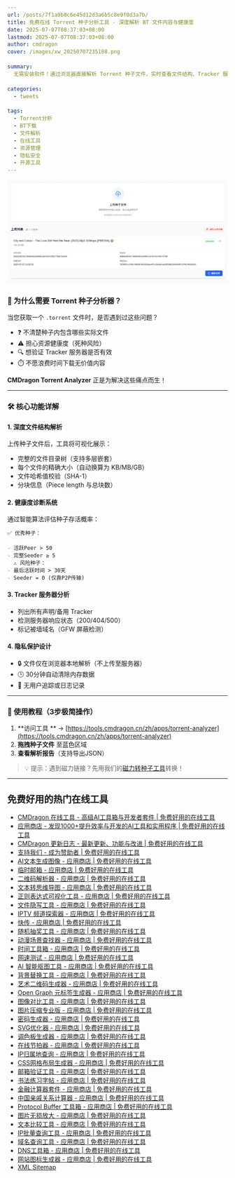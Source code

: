 ```yaml
---
url: /posts/7f1a9b8c6e45d12d3a6b5c8e9f0d3a7b/
title: 免费在线 Torrent 种子分析工具 - 深度解析 BT 文件内容与健康度
date: 2025-07-07T08:37:03+08:00
lastmod: 2025-07-07T08:37:03+08:00
author: cmdragon
cover: /images/xw_20250707235108.png

summary:
  无需安装软件！通过浏览器直接解析 Torrent 种子文件，实时查看文件结构、Tracker 服务器、分块信息及种子健康度，帮助您安全下载资源。

categories:
  - tweets

tags:
  - Torrent分析
  - BT下载
  - 文件解析
  - 在线工具
  - 资源管理
  - 隐私安全
  - 开源工具  
---
```


![xw_20250707235108.png](/images/xw_20250707235108.png)

### 🌟 为什么需要 Torrent 种子分析器？

当您获取一个 `.torrent` 文件时，是否遇到过这些问题？

- ❓ 不清楚种子内包含哪些实际文件
- ⚠️ 担心资源健康度（死种风险）
- 🔍 想验证 Tracker 服务器是否有效
- ⏱️ 不愿浪费时间下载无价值内容

**CMDragon Torrent Analyzer** 正是为解决这些痛点而生！

---

### 🛠️ 核心功能详解

#### 1. **深度文件结构解析**

上传种子文件后，工具将可视化展示：

- 完整的文件目录树（支持多层嵌套）
- 每个文件的精确大小（自动换算为 KB/MB/GB）
- 文件哈希值校验（SHA-1）
- 分块信息（Piece length 与总块数）

#### 2. **健康度诊断系统**

通过智能算法评估种子存活概率：

```markdown
✅ 优秀种子：

- 活跃Peer > 50
- 完整Seeder ≥ 5  
  ⚠️ 风险种子：
- 最后活跃时间 > 30天
- Seeder = 0 (仅靠P2P传输)
```

#### 3. **Tracker 服务器分析**

- 列出所有声明/备用 Tracker
- 检测服务器响应状态（200/404/500）
- 标记被墙域名（GFW 屏蔽检测）

#### 4. **隐私保护设计**

- 🔒 文件仅在浏览器本地解析（不上传至服务器）
- 🕒 30分钟自动清除内存数据
- 🚫 无用户追踪或日志记录

---

### 🌈 使用教程（3步极简操作）

1. **访问工具
   ** → [https://tools.cmdragon.cn/zh/apps/torrent-analyzer](https://tools.cmdragon.cn/zh/apps/torrent-analyzer)
2. **拖拽种子文件** 至蓝色区域
3. **查看解析报告**（支持导出JSON）

> 💡 提示：遇到磁力链接？先用我们的[磁力转种子工具](https://tools.cmdragon.cn/zh/apps/magnet-converter)转换！

---

## 免费好用的热门在线工具

- [CMDragon 在线工具 - 高级AI工具箱与开发者套件 | 免费好用的在线工具](https://tools.cmdragon.cn/zh)
- [应用商店 - 发现1000+提升效率与开发的AI工具和实用程序 | 免费好用的在线工具](https://tools.cmdragon.cn/zh/apps?category=trending)
- [CMDragon 更新日志 - 最新更新、功能与改进 | 免费好用的在线工具](https://tools.cmdragon.cn/zh/changelog)
- [支持我们 - 成为赞助者 | 免费好用的在线工具](https://tools.cmdragon.cn/zh/sponsor)
- [AI文本生成图像 - 应用商店 | 免费好用的在线工具](https://tools.cmdragon.cn/zh/apps/text-to-image-ai)
- [临时邮箱 - 应用商店 | 免费好用的在线工具](https://tools.cmdragon.cn/zh/apps/temp-email)
- [二维码解析器 - 应用商店 | 免费好用的在线工具](https://tools.cmdragon.cn/zh/apps/qrcode-parser)
- [文本转思维导图 - 应用商店 | 免费好用的在线工具](https://tools.cmdragon.cn/zh/apps/text-to-mindmap)
- [正则表达式可视化工具 - 应用商店 | 免费好用的在线工具](https://tools.cmdragon.cn/zh/apps/regex-visualizer)
- [文件隐写工具 - 应用商店 | 免费好用的在线工具](https://tools.cmdragon.cn/zh/apps/steganography-tool)
- [IPTV 频道探索器 - 应用商店 | 免费好用的在线工具](https://tools.cmdragon.cn/zh/apps/iptv-explorer)
- [快传 - 应用商店 | 免费好用的在线工具](https://tools.cmdragon.cn/zh/apps/snapdrop)
- [随机抽奖工具 - 应用商店 | 免费好用的在线工具](https://tools.cmdragon.cn/zh/apps/lucky-draw)
- [动漫场景查找器 - 应用商店 | 免费好用的在线工具](https://tools.cmdragon.cn/zh/apps/anime-scene-finder)
- [时间工具箱 - 应用商店 | 免费好用的在线工具](https://tools.cmdragon.cn/zh/apps/time-toolkit)
- [网速测试 - 应用商店 | 免费好用的在线工具](https://tools.cmdragon.cn/zh/apps/speed-test)
- [AI 智能抠图工具 - 应用商店 | 免费好用的在线工具](https://tools.cmdragon.cn/zh/apps/background-remover)
- [背景替换工具 - 应用商店 | 免费好用的在线工具](https://tools.cmdragon.cn/zh/apps/background-replacer)
- [艺术二维码生成器 - 应用商店 | 免费好用的在线工具](https://tools.cmdragon.cn/zh/apps/artistic-qrcode)
- [Open Graph 元标签生成器 - 应用商店 | 免费好用的在线工具](https://tools.cmdragon.cn/zh/apps/open-graph-generator)
- [图像对比工具 - 应用商店 | 免费好用的在线工具](https://tools.cmdragon.cn/zh/apps/image-comparison)
- [图片压缩专业版 - 应用商店 | 免费好用的在线工具](https://tools.cmdragon.cn/zh/apps/image-compressor)
- [密码生成器 - 应用商店 | 免费好用的在线工具](https://tools.cmdragon.cn/zh/apps/password-generator)
- [SVG优化器 - 应用商店 | 免费好用的在线工具](https://tools.cmdragon.cn/zh/apps/svg-optimizer)
- [调色板生成器 - 应用商店 | 免费好用的在线工具](https://tools.cmdragon.cn/zh/apps/color-palette)
- [在线节拍器 - 应用商店 | 免费好用的在线工具](https://tools.cmdragon.cn/zh/apps/online-metronome)
- [IP归属地查询 - 应用商店 | 免费好用的在线工具](https://tools.cmdragon.cn/zh/apps/ip-geolocation)
- [CSS网格布局生成器 - 应用商店 | 免费好用的在线工具](https://tools.cmdragon.cn/zh/apps/css-grid-layout)
- [邮箱验证工具 - 应用商店 | 免费好用的在线工具](https://tools.cmdragon.cn/zh/apps/email-validator)
- [书法练习字帖 - 应用商店 | 免费好用的在线工具](https://tools.cmdragon.cn/zh/apps/calligraphy-practice)
- [金融计算器套件 - 应用商店 | 免费好用的在线工具](https://tools.cmdragon.cn/zh/apps/finance-calculator-suite)
- [中国亲戚关系计算器 - 应用商店 | 免费好用的在线工具](https://tools.cmdragon.cn/zh/apps/chinese-kinship-calculator)
- [Protocol Buffer 工具箱 - 应用商店 | 免费好用的在线工具](https://tools.cmdragon.cn/zh/apps/protobuf-toolkit)
- [图片无损放大 - 应用商店 | 免费好用的在线工具](https://tools.cmdragon.cn/zh/apps/image-upscaler)
- [文本比较工具 - 应用商店 | 免费好用的在线工具](https://tools.cmdragon.cn/zh/apps/text-compare)
- [IP批量查询工具 - 应用商店 | 免费好用的在线工具](https://tools.cmdragon.cn/zh/apps/ip-batch-lookup)
- [域名查询工具 - 应用商店 | 免费好用的在线工具](https://tools.cmdragon.cn/zh/apps/domain-finder)
- [DNS工具箱 - 应用商店 | 免费好用的在线工具](https://tools.cmdragon.cn/zh/apps/dns-toolkit)
- [网站图标生成器 - 应用商店 | 免费好用的在线工具](https://tools.cmdragon.cn/zh/apps/favicon-generator)
- [XML Sitemap](https://tools.cmdragon.cn/sitemap_index.xml)

